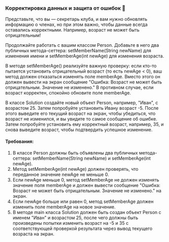 
### Корректировка данных и защита от ошибок 🚫

Представьте, что вы — секретарь клуба, и вам нужно обновлять информацию о членах, но при этом важно, чтобы данные всегда оставались корректными. Например, возраст не может быть отрицательным!

Продолжайте работать с вашим классом Person. Добавьте в него два публичных метода-сеттера: setMemberName(String newName) для изменения имени и setMemberAge(int newAge) для изменения возраста.

В методе setMemberAge() реализуйте важную проверку: если кто-то пытается установить отрицательный возраст (то есть newAge < 0), ваш метод должен отказаться изменять поле memberAge. Вместо этого он должен вывести на экран сообщение "Ошибка: Возраст не может быть отрицательным. Значение не изменено." В противном случае, если возраст корректен, спокойно обновите поле memberAge.

В классе Solution создайте новый объект Person, например, "Иван", с возрастом 25. Затем попробуйте установить Ивану возраст -5. После этого выведите его текущий возраст на экран, чтобы убедиться, что возраст не изменился, и вы увидите то самое сообщение об ошибке. Затем попробуйте установить ему корректный возраст, например, 35, и снова выведите возраст, чтобы подтвердить успешное изменение.

#### Требования:
1. В классе Person должны быть объявлены два публичных метода-сеттера: setMemberName(String newName) и setMemberAge(int newAge).
2. Метод setMemberAge(int newAge) должен проверять, что переданное значение newAge не меньше 0.
3. Если newAge меньше 0, метод setMemberAge не должен изменять значение поля memberAge и должен вывести сообщение "Ошибка: Возраст не может быть отрицательным. Значение не изменено." на экран.
4. Если newAge больше или равен 0, метод setMemberAge должен изменить поле memberAge на новое значение.
5. В методе main класса Solution должен быть создан объект Person с именем "Иван" и возрастом 25, после чего должны быть произведены попытки изменить возраст на -5 и 35 с соответствующей проверкой результата через вывод текущего возраста на экран.